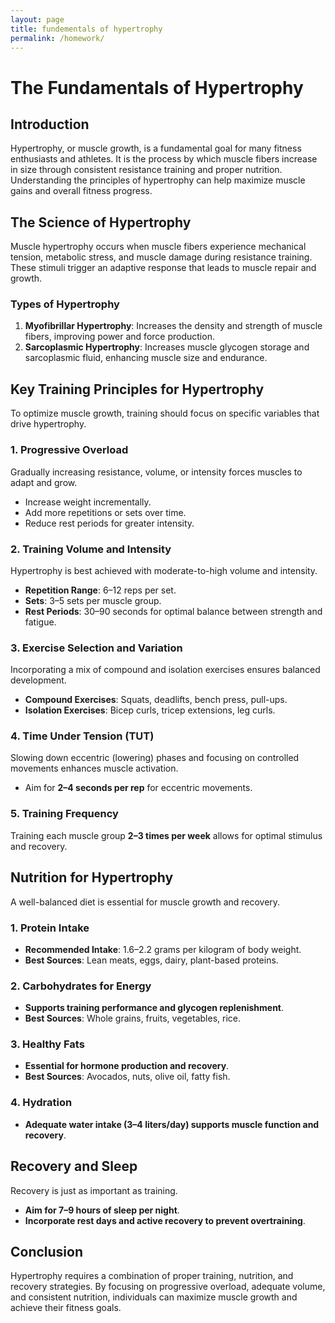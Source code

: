 ```yaml
---
layout: page
title: fundementals of hypertrophy
permalink: /homework/
---
```

# The Fundamentals of Hypertrophy

## Introduction
Hypertrophy, or muscle growth, is a fundamental goal for many fitness enthusiasts and athletes. It is the process by which muscle fibers increase in size through consistent resistance training and proper nutrition. Understanding the principles of hypertrophy can help maximize muscle gains and overall fitness progress.

## The Science of Hypertrophy
Muscle hypertrophy occurs when muscle fibers experience mechanical tension, metabolic stress, and muscle damage during resistance training. These stimuli trigger an adaptive response that leads to muscle repair and growth.

### **Types of Hypertrophy**
1. **Myofibrillar Hypertrophy**: Increases the density and strength of muscle fibers, improving power and force production.
2. **Sarcoplasmic Hypertrophy**: Increases muscle glycogen storage and sarcoplasmic fluid, enhancing muscle size and endurance.

## Key Training Principles for Hypertrophy
To optimize muscle growth, training should focus on specific variables that drive hypertrophy.

### **1. Progressive Overload**
Gradually increasing resistance, volume, or intensity forces muscles to adapt and grow.
- Increase weight incrementally.
- Add more repetitions or sets over time.
- Reduce rest periods for greater intensity.

### **2. Training Volume and Intensity**
Hypertrophy is best achieved with moderate-to-high volume and intensity.
- **Repetition Range**: 6–12 reps per set.
- **Sets**: 3–5 sets per muscle group.
- **Rest Periods**: 30–90 seconds for optimal balance between strength and fatigue.

### **3. Exercise Selection and Variation**
Incorporating a mix of compound and isolation exercises ensures balanced development.
- **Compound Exercises**: Squats, deadlifts, bench press, pull-ups.
- **Isolation Exercises**: Bicep curls, tricep extensions, leg curls.

### **4. Time Under Tension (TUT)**
Slowing down eccentric (lowering) phases and focusing on controlled movements enhances muscle activation.
- Aim for **2–4 seconds per rep** for eccentric movements.

### **5. Training Frequency**
Training each muscle group **2–3 times per week** allows for optimal stimulus and recovery.

## Nutrition for Hypertrophy
A well-balanced diet is essential for muscle growth and recovery.

### **1. Protein Intake**
- **Recommended Intake**: 1.6–2.2 grams per kilogram of body weight.
- **Best Sources**: Lean meats, eggs, dairy, plant-based proteins.

### **2. Carbohydrates for Energy**
- **Supports training performance and glycogen replenishment**.
- **Best Sources**: Whole grains, fruits, vegetables, rice.

### **3. Healthy Fats**
- **Essential for hormone production and recovery**.
- **Best Sources**: Avocados, nuts, olive oil, fatty fish.

### **4. Hydration**
- **Adequate water intake (3–4 liters/day) supports muscle function and recovery**.

## Recovery and Sleep
Recovery is just as important as training.
- **Aim for 7–9 hours of sleep per night**.
- **Incorporate rest days and active recovery to prevent overtraining**.

## Conclusion
Hypertrophy requires a combination of proper training, nutrition, and recovery strategies. By focusing on progressive overload, adequate volume, and consistent nutrition, individuals can maximize muscle growth and achieve their fitness goals.
